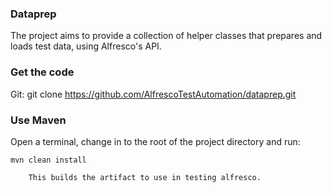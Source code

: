 ### Dataprep
The project aims to provide a collection of helper classes that prepares and loads test data, using Alfresco's API.

### Get the code

Git:
    git clone https://github.com/AlfrescoTestAutomation/dataprep.git

### Use Maven

Open a terminal, change in to the root of the project directory and run:

    mvn clean install

        This builds the artifact to use in testing alfresco.
